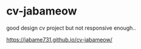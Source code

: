 # cv-jabameow
good design cv project but not responsive enough..

https://jabame731.github.io/cv-jabameow/

